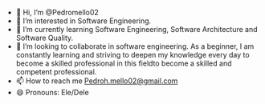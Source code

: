 - 👋 Hi, I’m @Pedromello02
- 👀 I’m interested in Software Engineering.
- 🌱 I’m currently learning Software Engineering, Software Architecture and Software Quality.
- 💞️ I’m looking to collaborate in software engineering. As a beginner, I am constantly learning and striving to deepen my knowledge every day to become a skilled professional in this fieldto become a skilled and competent professional.
- 📫 How to reach me Pedroh.mello02@gmail.com 
- 😄 Pronouns: Ele/Dele

<!---
Pedromello02/Pedromello02 is a ✨ special ✨ repository because its `README.md` (this file) appears on your GitHub profile.
You can click the Preview link to take a look at your changes.
--->

